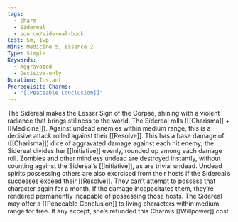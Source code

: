 ```yaml
---
tags:
  - charm
  - Sidereal
  - source/sidereal-book
Cost: 5m, 1wp
Mins: Medicine 5, Essence 2
Type: Simple
Keywords:
  - Aggravated
  - Decisive-only
Duration: Instant
Prerequisite Charms:
  - "[[Peaceable Conclusion]]"
---
```

The Sidereal makes the Lesser Sign of the Corpse, shining with a violent radiance that brings stillness to the world. The Sidereal rolls ([[Charisma]] + [[Medicine]]). Against undead enemies within medium range, this is a decisive attack rolled against their [[Resolve]]. This has a base damage of ([[Charisma]]) dice of aggravated damage against each hit enemy; the Sidereal divides her [[Initiative]] evenly, rounded up among each damage roll. Zombies and other mindless undead are destroyed instantly, without counting against the Sidereal’s [[Initiative]], as are trivial undead. Undead spirits possessing others are also exorcised from their hosts if the Sidereal’s successes exceed their [[Resolve]]. They can’t attempt to possess that character again for a month. If the damage incapacitates them, they’re rendered permanently incapable of possessing those hosts. The Sidereal may offer a [[Peaceable Conclusion]] to living characters within medium range for free. If any accept, she’s refunded this Charm’s [[Willpower]] cost.